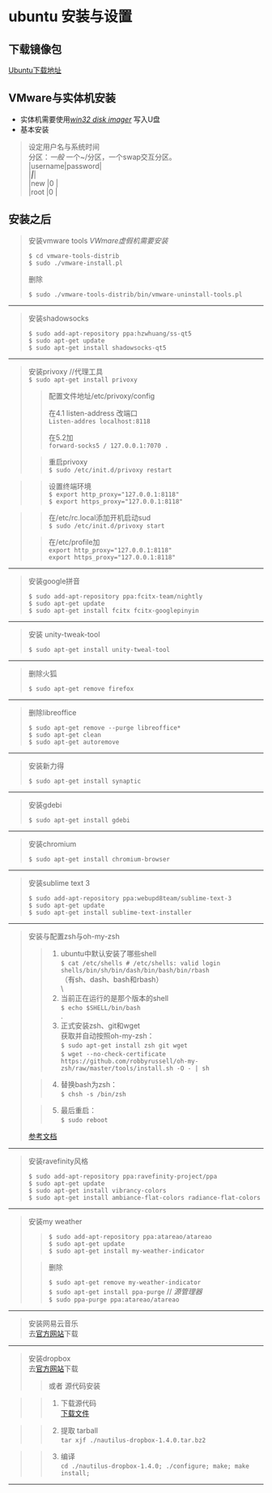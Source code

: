 # ubuntu 安装与设置
## 下载镜像包
[Ubuntu下载地址](http://www.ubuntu.com/download/desktop)
## VMware与实体机安装
* 实体机需要使用[*win32 disk imager*](https://sourceforge.net/projects/win32diskimager/files/Archive/)
写入U盘
* 基本安装   

>	设定用户名与系统时间  
>	分区：*一般* 一个~/分区，一个swap交互分区。  
|username|password|  
|***|***|  
|new     |0       |  
|root    |0       |


## 安装之后



>安装vmware tools *VWmare虚假机需要安装*  
>
>`$ cd vmware-tools-distrib`  
>`$ sudo ./vmware-install.pl ` 	
>
>删除	  
>
>	`$ sudo ./vmware-tools-distrib/bin/vmware-uninstall-tools.pl`  

***********

>安装shadowsocks  
>
>`$ sudo add-apt-repository ppa:hzwhuang/ss-qt5`  
>`$ sudo apt-get update`  
>`$ sudo apt-get install shadowsocks-qt5`  

********

>安装privoxy //代理工具  
>`$ sudo apt-get install privoxy`  
>  
>>配置文件地址/etc/privoxy/config   
>>
>>在4.1 listen-address 改端口  
>>`Listen-addres localhost:8118`  
>>
>>在5.2加  
>>`forward-socks5 / 127.0.0.1:7070 .`  
>  
>>重启privoxy   
>>`$ sudo /etc/init.d/privoxy restart`  
>  

>>设置终端环境  
>>`$ export http_proxy="127.0.0.1:8118"`	
>>`$ export https_proxy="127.0.0.1:8118"`  

>>在/etc/rc.local添加开机启动sud  
>>`$ sudo /etc/init.d/privoxy start`  
> 
>>在/etc/profile加   
>>`export http_proxy="127.0.0.1:8118"`  
>>`export https_proxy="127.0.0.1:8118"`  

*****

>安装google拼音  
>
>`$ sudo add-apt-repository ppa:fcitx-team/nightly`  
>`$ sudo apt-get update`  
>`$ sudo apt-get install fcitx fcitx-googlepinyin`  

****

>安装 unity-tweak-tool  
>
>`$ sudo apt-get install unity-tweal-tool`  

****

>删除火狐  
>  
> ``$ sudo apt-get remove firefox``  

****

> 删除libreoffice  
> 
> `$ sudo apt-get remove --purge libreoffice*`   
> `$ sudo apt-get clean`  
> `$ sudo apt-get autoremove`  

****

> 安装新力得  
>
>`$ sudo apt-get install synaptic`   

****

>安装gdebi  
>
> `$ sudo apt-get install gdebi`  

*****

>安装chromium  
>
>`$ sudo apt-get install chromium-browser`  

****

>安装sublime text 3  
>  
>`$ sudo add-apt-repository ppa:webupd8team/sublime-text-3`  
>`$ sudo apt-get update`  
>`$ sudo apt-get install sublime-text-installer`  

****
		
> 安装与配置zsh与oh-my-zsh  
>  
>>1. ubuntu中默认安装了哪些shell   
>>`$ cat /etc/shells # /etc/shells: valid login shells/bin/sh/bin/dash/bin/bash/bin/rbash`  
>>（有sh、dash、bash和rbash）  
>>\
>>2. 当前正在运行的是那个版本的shell   
>>`$ echo $SHELL/bin/bash`   
>.
>>3. 正式安装zsh、git和wget   
>>获取并自动按照oh-my-zsh：    
>>`$ sudo apt-get install zsh git wget`    
>>`$ wget --no-check-certificate https://github.com/robbyrussell/oh-my-zsh/raw/master/tools/install.sh -O - | sh`    
>  
>>4. 替换bash为zsh：  
>>`$ chsh -s /bin/zsh`  
>
>>5. 最后重启：  
>>`$ sudo reboot`   
>
>[参考文档](http://www.jianshu.com/p/546effd99c35)

****

>安装ravefinity风格  
>
>`$ sudo add-apt-repository ppa:ravefinity-project/ppa`   
>`$ sudo apt-get update`    
>`$ sudo apt-get install vibrancy-colors`     
>`$ sudo apt-get install ambiance-flat-colors radiance-flat-colors`    

*****

>安装my weather  
>
>>`$ sudo add-apt-repository ppa:atareao/atareao`   
>>`$ sudo apt-get update`   
>>`$ sudo apt-get install my-weather-indicator`   
>
>>删除   
>>
>>`$ sudo apt-get remove my-weather-indicator`   
>>`$ sudo apt-get install ppa-purge` // *源管理器*   
>>`$ sudo ppa-purge ppa:atareao/atareao`  

*****

>安装网易云音乐  
>去[官方网站](http://music.163.com/#/download)下载  

*****

>安装dropbox  
>去[官方网站](https://www.dropbox.com/install?os=lnx)下载  
>
>>或者 源代码安装  

>  

>>1. 下载源代码  
>>[下载文件](https://www.dropbox.com/download?dl=packages/nautilus-dropbox-1.4.0.tar.bz2)  

>  

>>2. 提取 tarball   
>>`tar xjf ./nautilus-dropbox-1.4.0.tar.bz2`  

>  

>>3. 编译  
>>`cd ./nautilus-dropbox-1.4.0; ./configure; make; make install;`  

*****

